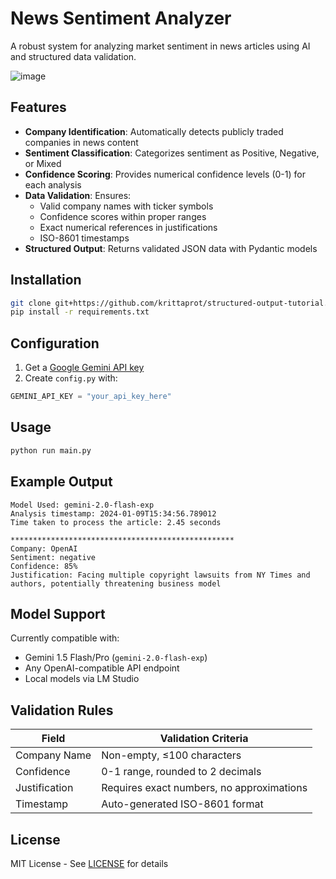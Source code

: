 # News Sentiment Analyzer

A robust system for analyzing market sentiment in news articles using AI and structured data validation.

![image](https://github.com/user-attachments/assets/590ffeaa-ecc6-4322-a44e-25f1b211e95e)

## Features

- **Company Identification**: Automatically detects publicly traded companies in news content
- **Sentiment Classification**: Categorizes sentiment as Positive, Negative, or Mixed
- **Confidence Scoring**: Provides numerical confidence levels (0-1) for each analysis
- **Data Validation**: Ensures:
  - Valid company names with ticker symbols
  - Confidence scores within proper ranges
  - Exact numerical references in justifications
  - ISO-8601 timestamps
- **Structured Output**: Returns validated JSON data with Pydantic models

## Installation

```bash
git clone git+https://github.com/krittaprot/structured-output-tutorial.git
pip install -r requirements.txt
```

## Configuration

1. Get a [Google Gemini API key](https://aistudio.google.com/app/apikey)
2. Create `config.py` with:
```python
GEMINI_API_KEY = "your_api_key_here"
```

## Usage

```python
python run main.py
```

## Example Output

```
Model Used: gemini-2.0-flash-exp
Analysis timestamp: 2024-01-09T15:34:56.789012
Time taken to process the article: 2.45 seconds

**************************************************
Company: OpenAI
Sentiment: negative
Confidence: 85%
Justification: Facing multiple copyright lawsuits from NY Times and authors, potentially threatening business model
```

## Model Support

Currently compatible with:
- Gemini 1.5 Flash/Pro (`gemini-2.0-flash-exp`)
- Any OpenAI-compatible API endpoint
- Local models via LM Studio

## Validation Rules

| Field          | Validation Criteria                     |
|----------------|-----------------------------------------|
| Company Name   | Non-empty, ≤100 characters              |
| Confidence     | 0-1 range, rounded to 2 decimals        |
| Justification  | Requires exact numbers, no approximations |
| Timestamp      | Auto-generated ISO-8601 format          |

## License

MIT License - See [LICENSE](LICENSE) for details
